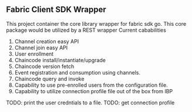 ## Fabric Client SDK Wrapper
This project container the core library wrapper for fabric sdk go.
This core package would be utilized by a REST wrapper
Current cababilities
1. Channel creation easy API
2. Channel join easy API
3. User enrollment
4. Chaincode install/instantiate/upgrade
5. Chaincode version fetch
6. Event registration and consumption using channels.
7. Chaincode query and invoke
8. Capability to use pre-enrolled users from the configuration file.
9. Capability to utilize connection profile file out of the box from IBP

TODO: print the user credntials to a file.
TODO: get connection profile
